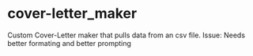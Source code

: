 # cover-letter_maker
Custom Cover-Letter maker that pulls data from an csv file.
Issue: Needs better formating and better prompting

